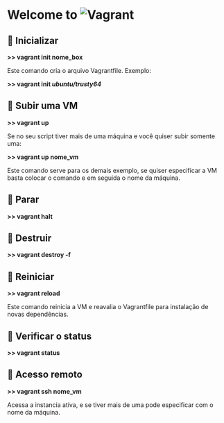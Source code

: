 # Welcome to ![Vagrant](https://img.shields.io/badge/-Vagrant-333333?style=flat&logo=vagrant&logoColor=117AF7)



## 📌 Inicializar

**>> vagrant init nome_box**

Este comando cria o arquivo Vagrantfile.
Exemplo:

**>> vagrant init **_ubuntu/trusty64_****

## 📌 Subir uma VM

**>> vagrant up**

Se no seu script tiver mais de uma máquina e você quiser subir somente uma:

**>> vagrant up nome_vm**

Este comando serve para os demais exemplo, se quiser especificar a VM basta colocar o comando e em seguida o nome da máquina.

## 📌 Parar

**>> vagrant halt**

## 📌 Destruir

**>> vagrant destroy -f**

## 📌 Reiniciar

**>> vagrant reload**

Este comando reinicia a VM e reavalia o Vagrantfile para instalação de novas dependências.

## 📌 Verificar o status

**>> vagrant status**

## 📌 Acesso remoto

**>> vagrant ssh nome_vm**

Acessa a instancia ativa, e se tiver mais de uma pode especificar com o nome da máquina.

